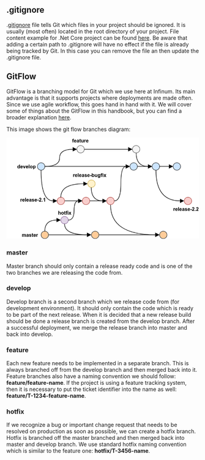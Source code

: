 ## .gitignore

.[gitignore](https://git-scm.com/docs/gitignore) file tells Git which files in your project should be ignored. It is usually (most often) located in the root directory of your project. File content example for .Net Core project can be found [here](https://github.com/dotnet/core/blob/master/.gitignore).
 Be aware that adding a certain path to .gitignore will have no effect if the file is already being tracked by Git. In this case you can remove the file an then update the .gitignore file.

 ## GitFlow

GitFlow is a branching model for Git which we use here at Infinum. Its main advantage is that it supports projects where deployments are made often. Since we use agile workflow, this goes hand in hand with it. We will cover some of things about the GitFlow in this handbook, but you can find a broader explanation [here](https://www.atlassian.com/git/tutorials/comparing-workflows/gitflow-workflow).

This image shows the git flow branches diagram:



<img src=".\resources\git-flow.png" alt="gitflowimage" style="zoom:100%;" />



### master

Master branch should only contain a release ready code and is one of the two branches we are releasing the code from.

### develop

Develop branch is a second branch which we release code from (for development environment). It should only contain the code which is ready to be part of the next release. When it is decided that a new release build should be done a release branch is created from the develop branch. After a successful deployment, we merge the release branch into master and back into develop.

### feature

Each new feature needs to be implemented in a separate branch. This is always branched off from the develop branch and then merged back into it. Feature branches also have a naming convention we should follow: **feature/feature-name**. If the project is using a feature tracking system, then it is necessary to put the ticket identifier into the name as well: **feature/T-1234-feature-name**.

### hotfix

If we recognize a bug or important change request that needs to be resolved on production as soon as possible, we can create a hotfix branch. Hotfix is branched off the master branched and then merged back into master and develop branch. We use standard hotfix naming convention which is similar to the feature one: **hotfix/T-3456-name**.